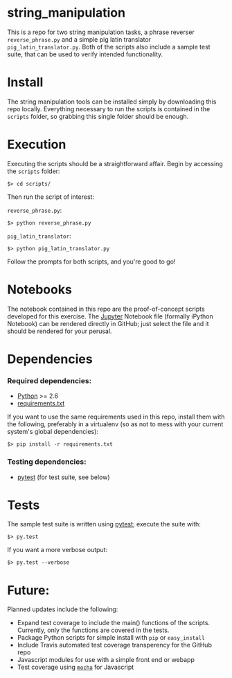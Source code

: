 # string_manipulation

This is a repo for two string manipulation tasks, a phrase reverser
`reverse_phrase.py` and a simple pig latin translator `pig_latin_translator.py`.
Both of the scripts also include a sample test suite, that can be used to
verify intended functionality.

# Install

The string manipulation tools can be installed simply by downloading this repo
locally. Everything necessary to run the scripts is contained in the `scripts`
folder, so grabbing this single folder should be enough.

# Execution

Executing the scripts should be a straightforward affair. Begin by accessing the
`scripts` folder:

```
$> cd scripts/
```

Then run the script of interest:

`reverse_phrase.py`:
```
$> python reverse_phrase.py
```

`pig_latin_translator`:
```
$> python pig_latin_translator.py
```

Follow the prompts for both scripts, and you're good to go!

# Notebooks

The notebook contained in this repo are the proof-of-concept scripts developed
for this exercise. The [Jupyter](jupyter.org) Notebook file (formally iPython
Notebook) can be rendered directly in GitHub; just select the file and it should
be rendered for your perusal.


# Dependencies
### Required dependencies:

* [Python](python.org) >= 2.6
* [requirements.txt](requirements.txt)

If you want to use the same requirements used in this repo, install them with
the following, preferably in a virtualenv (so as not to mess with your current
 system's global dependencies):

```
$> pip install -r requirements.txt
```

### Testing dependencies:
* [pytest](pytest.org) (for test suite, see below)

# Tests
The sample test suite is written using [pytest](pytest.org); execute the suite
with:

```
$> py.test
```

If you want a more verbose output:
```
$> py.test --verbose
```

# Future:
Planned updates include the following:

* Expand test coverage to include the main() functions of the scripts.
Currently, only the functions are covered in the tests.
* Package Python scripts for simple install with `pip` or `easy_install`
* Include Travis automated test coverage transperency for the GitHub repo
* Javascript modules for use with a simple front end or webapp
* Test coverage using [`mocha`](https://mochajs.org/) for Javascript
